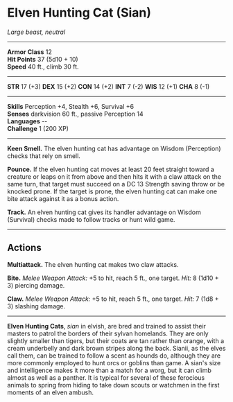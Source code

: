 # Elven Hunting Cat (Sian)

_Large beast, neutral_

---

**Armor Class** 12  
**Hit Points** 37 (5d10 + 10)  
**Speed** 40 ft., climb 30 ft.  

---

**STR** 17 (+3) **DEX** 15 (+2) **CON** 14 (+2) **INT** 7 (-2) **WIS** 12 (+1) **CHA** 8 (-1)

---

**Skills** Perception +4, Stealth +6, Survival +6  
**Senses** darkvision 60 ft., passive Perception 14  
**Languages** --  
**Challenge** 1 (200 XP)  

---

**Keen Smell.** The elven hunting cat has advantage on Wisdom (Perception) checks that rely on smell.

**Pounce.** If the elven hunting cat moves at least 20 feet straight toward a creature or leaps on it from above and then hits it with a claw attack on the same turn, that target must succeed on a DC 13 Strength saving throw or be knocked prone. If the target is prone, the elven hunting cat can make one bite attack against it as a bonus action.

**Track.** An elven hunting cat gives its handler advantage on Wisdom (Survival) checks made to follow tracks or hunt wild game.

---

## Actions

**Multiattack.** The elven hunting cat makes two claw attacks.

**Bite.** _Melee Weapon Attack:_ +5 to hit, reach 5 ft., one target. _Hit:_ 8 (1d10 + 3) piercing damage.

**Claw.** _Melee Weapon Attack:_ +5 to hit, reach 5 ft., one target. _Hit:_ 7 (1d8 + 3) slashing damage.

---

**Elven Hunting Cats**, _sian_ in elvish, are bred and trained to assist their masters to patrol the borders of their sylvan homelands. They are only slightly smaller than tigers, but their coats are tan rather than orange, with a cream underbelly and dark brown stripes along the back. Sianii, as the elves call them, can be trained to follow a scent as hounds do, although they are more commonly employed to hunt orcs or goblins than game. A sian's size and intelligence makes it more than a match for a worg, but it can climb almost as well as a panther. It is typical for several of these ferocious animals to spring from hiding to take down scouts or watchmen in the first moments of an elven ambush.